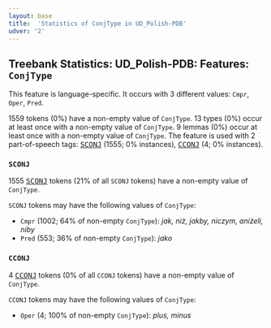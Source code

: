 ```yaml
---
layout: base
title:  'Statistics of ConjType in UD_Polish-PDB'
udver: '2'
---
```


## Treebank Statistics: UD_Polish-PDB: Features: `ConjType`

This feature is language-specific.
It occurs with 3 different values: `Cmpr`, `Oper`, `Pred`.

1559 tokens (0%) have a non-empty value of `ConjType`.
13 types (0%) occur at least once with a non-empty value of `ConjType`.
9 lemmas (0%) occur at least once with a non-empty value of `ConjType`.
The feature is used with 2 part-of-speech tags: <tt><a href="pl_pdb-pos-SCONJ.html">SCONJ</a></tt> (1555; 0% instances), <tt><a href="pl_pdb-pos-CCONJ.html">CCONJ</a></tt> (4; 0% instances).

### `SCONJ`

1555 <tt><a href="pl_pdb-pos-SCONJ.html">SCONJ</a></tt> tokens (21% of all `SCONJ` tokens) have a non-empty value of `ConjType`.

`SCONJ` tokens may have the following values of `ConjType`:

* `Cmpr` (1002; 64% of non-empty `ConjType`): <em>jak, niż, jakby, niczym, aniżeli, niby</em>
* `Pred` (553; 36% of non-empty `ConjType`): <em>jako</em>

### `CCONJ`

4 <tt><a href="pl_pdb-pos-CCONJ.html">CCONJ</a></tt> tokens (0% of all `CCONJ` tokens) have a non-empty value of `ConjType`.

`CCONJ` tokens may have the following values of `ConjType`:

* `Oper` (4; 100% of non-empty `ConjType`): <em>plus, minus</em>

